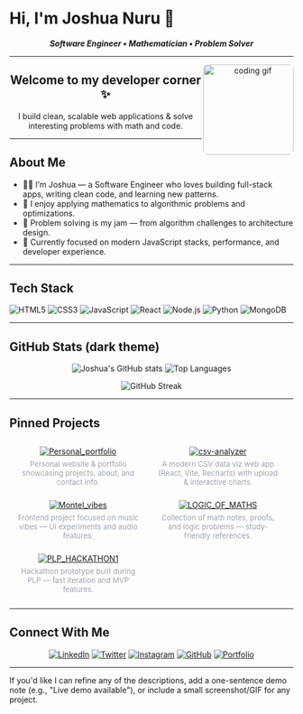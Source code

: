 # Hi, I'm Joshua Nuru 👋  
<p align="center">
  <strong><em>Software Engineer • Mathematician • Problem Solver</em></strong>
</p>

---

<p align="center">
  <img src="https://media.giphy.com/media/3o7aCSPqXE5C6T8tBC/giphy.gif" alt="coding gif" align="right" width="160" style="border-radius:8px;">
  <h2 align="center">Welcome to my developer corner ✨</h2>
  <p align="center">I build clean, scalable web applications & solve interesting problems with math and code.</p>
</p>

---

## About Me
- 👨‍💻 I’m Joshua — a Software Engineer who loves building full-stack apps, writing clean code, and learning new patterns.
- 🔢 I enjoy applying mathematics to algorithmic problems and optimizations.
- 🧩 Problem solving is my jam — from algorithm challenges to architecture design.
- 🎯 Currently focused on modern JavaScript stacks, performance, and developer experience.

---

## Tech Stack
<p>
  <img alt="HTML5" src="https://img.shields.io/badge/HTML5-E34F26?style=for-the-badge&logo=html5&logoColor=white">
  <img alt="CSS3" src="https://img.shields.io/badge/CSS3-1572B6?style=for-the-badge&logo=css3&logoColor=white">
  <img alt="JavaScript" src="https://img.shields.io/badge/JavaScript-F7DF1E?style=for-the-badge&logo=javascript&logoColor=black">
  <img alt="React" src="https://img.shields.io/badge/React-20232A?style=for-the-badge&logo=react&logoColor=61DAFB">
  <img alt="Node.js" src="https://img.shields.io/badge/Node.js-339933?style=for-the-badge&logo=node.js&logoColor=white">
  <img alt="Python" src="https://img.shields.io/badge/Python-3776AB?style=for-the-badge&logo=python&logoColor=white">
  <img alt="MongoDB" src="https://img.shields.io/badge/MongoDB-47A248?style=for-the-badge&logo=mongodb&logoColor=white">
</p>

---

## GitHub Stats (dark theme)
<p align="center">
  <img alt="Joshua's GitHub stats" src="https://github-readme-stats.vercel.app/api?username=montelnurujosh&show_icons=true&theme=tokyonight&hide_border=true&count_private=true" />
  <img alt="Top Languages" src="https://github-readme-stats.vercel.app/api/top-langs/?username=montelnurujosh&layout=compact&theme=tokyonight&hide_border=true" />
</p>

<p align="center">
  <img alt="GitHub Streak" src="https://github-readme-streak-stats.herokuapp.com/?user=montelnurujosh&theme=tokyonight&hide_border=true" />
</p>

---

## Pinned Projects
<p align="center">
  <div style="display:inline-block;margin:12px;text-align:center;max-width:220px;">
    <a href="https://github.com/montelnurujosh/Personal_portfolio">
      <img src="https://github-readme-stats.vercel.app/api/pin/?username=montelnurujosh&repo=Personal_portfolio&theme=tokyonight" alt="Personal_portfolio" />
    </a>
    <p style="margin:6px 0 0;font-size:13px;color:#9ca3af;">Personal website & portfolio showcasing projects, about, and contact info.</p>
  </div>

  <div style="display:inline-block;margin:12px;text-align:center;max-width:220px;">
    <a href="https://github.com/montelnurujosh/csv-analyzer">
      <img src="https://github-readme-stats.vercel.app/api/pin/?username=montelnurujosh&repo=csv-analyzer&theme=tokyonight" alt="csv-analyzer" />
    </a>
    <p style="margin:6px 0 0;font-size:13px;color:#9ca3af;">A modern CSV data viz web app (React, Vite, Recharts) with upload & interactive charts.</p>
  </div>

  <div style="display:inline-block;margin:12px;text-align:center;max-width:220px;">
    <a href="https://github.com/montelnurujosh/Montel_vibes">
      <img src="https://github-readme-stats.vercel.app/api/pin/?username=montelnurujosh&repo=Montel_vibes&theme=tokyonight" alt="Montel_vibes" />
    </a>
    <p style="margin:6px 0 0;font-size:13px;color:#9ca3af;">Frontend project focused on music vibes — UI experiments and audio features.</p>
  </div>

  <div style="display:inline-block;margin:12px;text-align:center;max-width:220px;">
    <a href="https://github.com/montelnurujosh/LOGIC_OF_MATHS">
      <img src="https://github-readme-stats.vercel.app/api/pin/?username=montelnurujosh&repo=LOGIC_OF_MATHS&theme=tokyonight" alt="LOGIC_OF_MATHS" />
    </a>
    <p style="margin:6px 0 0;font-size:13px;color:#9ca3af;">Collection of math notes, proofs, and logic problems — study-friendly references.</p>
  </div>

  <div style="display:inline-block;margin:12px;text-align:center;max-width:220px;">
    <a href="https://github.com/montelnurujosh/PLP_HACKATHON1">
      <img src="https://github-readme-stats.vercel.app/api/pin/?username=montelnurujosh&repo=PLP_HACKATHON1&theme=tokyonight" alt="PLP_HACKATHON1" />
    </a>
    <p style="margin:6px 0 0;font-size:13px;color:#9ca3af;">Hackathon prototype built during PLP — fast iteration and MVP features.</p>
  </div>
</p>

---

## Connect With Me
<p align="center">
  <a href="https://linkedin.com/in/joshua-nuru"><img src="https://img.shields.io/badge/LinkedIn-0A66C2?style=for-the-badge&logo=linkedin&logoColor=white" alt="LinkedIn"></a>
  <a href="https://twitter.com/nurujoshua496"><img src="https://img.shields.io/badge/Twitter-1DA1F2?style=for-the-badge&logo=twitter&logoColor=white" alt="Twitter"></a>
  <a href="https://instagram.com/_just_call.me_nuru"><img src="https://img.shields.io/badge/Instagram-E4405F?style=for-the-badge&logo=instagram&logoColor=white" alt="Instagram"></a>
  <a href="https://github.com/montelnurujosh"><img src="https://img.shields.io/badge/GitHub-121212?style=for-the-badge&logo=github&logoColor=white" alt="GitHub"></a>
  <a href="https://montelnurujosh.github.io/"><img src="https://img.shields.io/badge/Portfolio-121212?style=for-the-badge&logo=google-chrome&logoColor=white" alt="Portfolio"></a>
</p>

---

If you'd like I can refine any of the descriptions, add a one-sentence demo note (e.g., "Live demo available"), or include a small screenshot/GIF for any project.